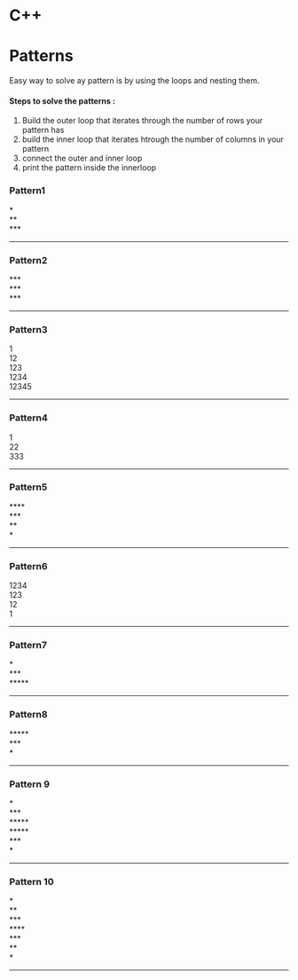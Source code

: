 ﻿# C++
<h1>Patterns</h1>
<p>Easy way to solve ay pattern is by using the loops and nesting them.</p>
<h4><b>Steps to solve the patterns :</b></h4>
  <ol>
    <li>Build the outer loop that iterates through the number of rows your pattern has</li>
    <li>build the inner loop that iterates htrough the number of columns in your pattern</li>
    <li>connect the outer and inner loop </li>
    <li>print the pattern inside the innerloop</li>
  </ol>
<h3>Pattern1</h3>
*</br>
**</br>
***
<hr>
<h3>Pattern2</h3>
***</br>
***</br>
***
<hr>
<h3>Pattern3</h3>
1</br>
12</br>
123</br>
1234</br>
12345
<hr>
<h3>Pattern4</h3>
1</br>
22</br>
333
<hr>
<h3>Pattern5</h3>
****</br>
***</br>
**</br>
*
<hr>
<h3>Pattern6</h3>
1234</br>
123</br>
12</br>
1
<hr>
<h3>Pattern7</h3>
  *  </br>
 *** </br>
*****
<hr>
<h3>Pattern8</h3>
*****</br>
***</br>
*
<hr>
<h3>Pattern 9</h3>
  *</br>
 ***</br>
*****</br>
*****</br>
 ***</br>
  * </br>
<hr>
<h3>Pattern 10</h3>
*</br>
**</br>
***</br>
****</br>
***</br>
**</br>
*</br>
<hr>